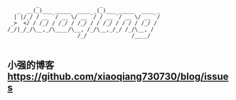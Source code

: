 ```
         _                   _                  
   _  __(_)___ _____  ____ _(_)___ _____  ____ _
  | |/_/ / __ `/ __ \/ __ `/ / __ `/ __ \/ __ `/
 _>  </ / /_/ / /_/ / /_/ / / /_/ / / / / /_/ / 
/_/|_/_/\__,_/\____/\__, /_/\__,_/_/ /_/\__, /  
                      /_/              /____/   
                      
```
## 小强的博客 https://github.com/xiaoqiang730730/blog/issues
